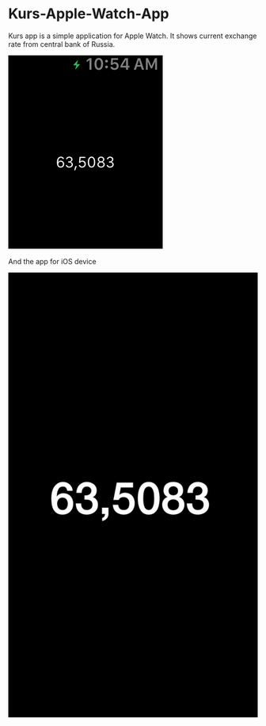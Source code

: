 # Kurs-Apple-Watch-App

Kurs app is a simple application for Apple Watch. It shows current exchange rate from central bank of Russia.

![Alt text](https://github.com/snyuryev/Kurs-Apple-Watch-App/blob/master/watch.png "Watch app")


And the app for iOS device

![Alt text](https://github.com/snyuryev/Kurs-Apple-Watch-App/blob/master/iphone.png "iPhone app")
